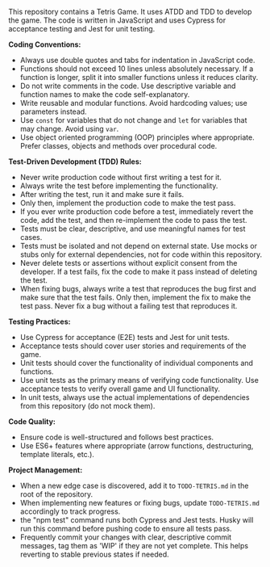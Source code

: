 This repository contains a Tetris Game. It uses ATDD and TDD to develop the game. The code is written in JavaScript and uses Cypress for acceptance testing and Jest for unit testing.

**Coding Conventions:**

- Always use double quotes and tabs for indentation in JavaScript code.
- Functions should not exceed 10 lines unless absolutely necessary. If a function is longer, split it into smaller functions unless it reduces clarity.
- Do not write comments in the code. Use descriptive variable and function names to make the code self-explanatory.
- Write reusable and modular functions. Avoid hardcoding values; use parameters instead.
- Use `const` for variables that do not change and `let` for variables that may change. Avoid using `var`.
- Use object oriented programming (OOP) principles where appropriate. Prefer classes, objects and methods over procedural code.

**Test-Driven Development (TDD) Rules:**

- Never write production code without first writing a test for it.
- Always write the test before implementing the functionality.
- After writing the test, run it and make sure it fails.
- Only then, implement the production code to make the test pass.
- If you ever write production code before a test, immediately revert the code, add the test, and then re-implement the code to pass the test.
- Tests must be clear, descriptive, and use meaningful names for test cases.
- Tests must be isolated and not depend on external state. Use mocks or stubs only for external dependencies, not for code within this repository.
- Never delete tests or assertions without explicit consent from the developer. If a test fails, fix the code to make it pass instead of deleting the test.
- When fixing bugs, always write a test that reproduces the bug first and make sure that the test fails. Only then, implement the fix to make the test pass. Never fix a bug without a failing test that reproduces it.

**Testing Practices:**

- Use Cypress for acceptance (E2E) tests and Jest for unit tests.
- Acceptance tests should cover user stories and requirements of the game.
- Unit tests should cover the functionality of individual components and functions.
- Use unit tests as the primary means of verifying code functionality. Use acceptance tests to verify overall game and UI functionality.
- In unit tests, always use the actual implementations of dependencies from this repository (do not mock them).

**Code Quality:**

- Ensure code is well-structured and follows best practices.
- Use ES6+ features where appropriate (arrow functions, destructuring, template literals, etc.).

**Project Management:**

- When a new edge case is discovered, add it to `TODO-TETRIS.md` in the root of the repository.
- When implementing new features or fixing bugs, update `TODO-TETRIS.md` accordingly to track progress.
- the "npm test" command runs both Cypress and Jest tests. Husky will run this command before pushing code to ensure all tests pass.
- Frequently commit your changes with clear, descriptive commit messages, tag them as 'WIP' if they are not yet complete. This helps reverting to stable previous states if needed.
